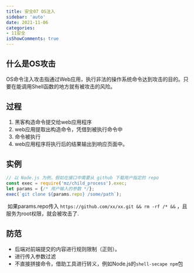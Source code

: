 ```yaml
---
title: 安全07 OS注入
sidebar: 'auto'
date: 2021-11-06
categories:
- 11安全
isShowComments: true
---
```




## 什么是OS攻击

OS命令注入攻击指通过Web应用，执行非法的操作系统命令达到攻击的目的。只要在能调用Shell函数的地方就有被攻击的风险。

## 过程

1.   黑客构造命令提交给web应用程序
2.   web应用提取出构造命令，凭借到被执行命令中
3.   命令被执行
4.   web应用程序将执行后的结果输出到响应页面中。

## 实例

```js
// 以 Node.js 为例，假如在接口中需要从 github 下载用户指定的 repo
const exec = require('mz/child_process').exec;
let params = {/* 用户输入的参数 */};
exec(`git clone ${params.repo} /some/path`);
```

​         如果params.repo传入 `https://github.com/xx/xx.git && rm -rf /* &&`   ，且服务为root权限，就会被攻击了.

## 防范

-   后端对前端提交的内容进行规则限制（正则）。
-   进行传入参数过滤
-   不直接拼接命令，借助工具进行转义，例如Node.js的`shell-secape npm`包
